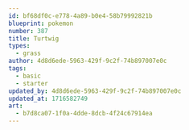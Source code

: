 ```yaml
---
id: bf68df0c-e778-4a89-b0e4-58b79992821b
blueprint: pokemon
number: 387
title: Turtwig
types:
  - grass
author: 4d8d6ede-5963-429f-9c2f-74b897007e0c
tags:
  - basic
  - starter
updated_by: 4d8d6ede-5963-429f-9c2f-74b897007e0c
updated_at: 1716582749
art:
  - b7d8ca07-1f0a-4dde-8dcb-4f24c67914ea
---
```

